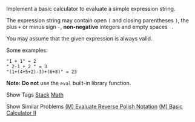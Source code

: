 Implement a basic calculator to evaluate a simple expression string.

The expression string may contain open `(` and closing parentheses `)`, the plus `+` or minus sign `-`, **non-negative** integers and empty spaces ` `.

You may assume that the given expression is always valid.

Some examples:

    "1 + 1" = 2
    " 2-1 + 2 " = 3
    "(1+(4+5+2)-3)+(6+8)" = 23

**Note:**  **Do not** use the `eval` built-in library function.

Show Tags
 [Stack](/tag/stack/) [Math](/tag/math/)

Show Similar Problems
 [(M) Evaluate Reverse Polish Notation](/problems/evaluate-reverse-polish-notation/) [(M) Basic Calculator II](/problems/basic-calculator-ii/)


